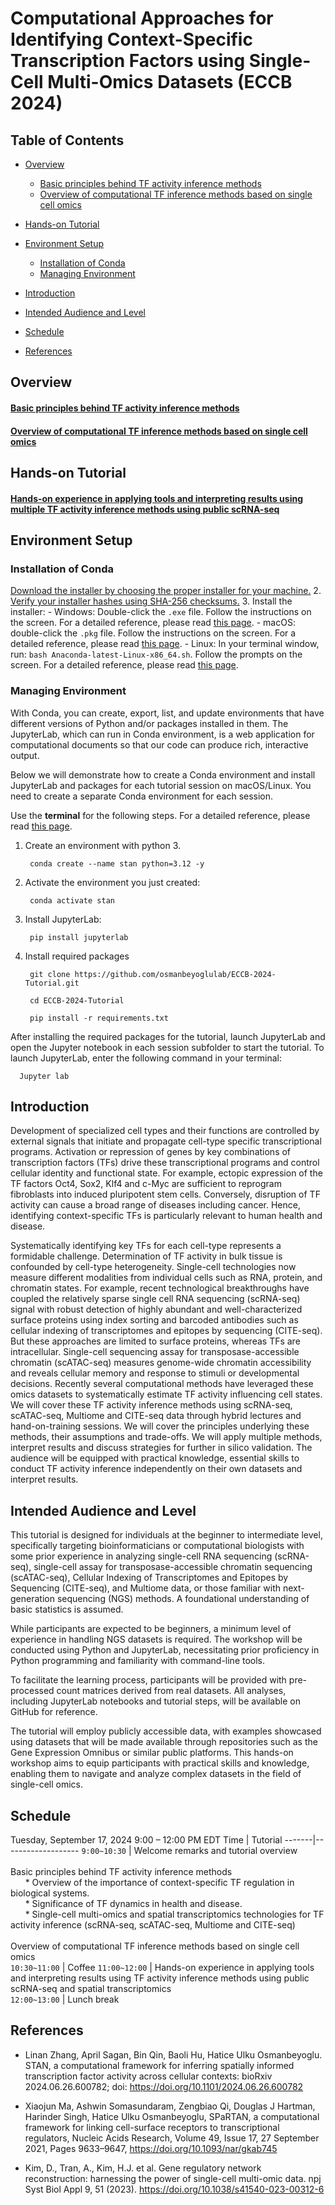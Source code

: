 

# Computational Approaches for Identifying Context-Specific Transcription Factors using Single-Cell Multi-Omics Datasets (ECCB 2024)<!-- omit in toc -->



##   <a name='TableofContents--omitintoc--'></a>Table of Contents<!-- omit in toc -->

- [Overview](#overview)
    - [Basic principles behind TF activity inference methods](#basic-principles-behind-tf-activity-inference-methods)
    - [Overview of computational TF inference methods based on single cell omics](#overview-of-computational-tf-inference-methods-based-on-single-cell-omics)
- [Hands-on Tutorial](#hands-on-tutorial)
- [Environment Setup](#environment-setup)
  - [Installation of Conda](#installation-of-conda)
  - [Managing Environment](#managing-environment)

- [Introduction](#introduction)
- [Intended Audience and Level](#intended-audience-and-level)
- [Schedule](#schedule)
- [References](#References)



##  <a name='o=Overview'></a>Overview
####   <a name='Basic principles behind TF activity inference methods'></a><a href="https://github.com/osmanbeyoglulab/Tutorials-on-ISMB-2024/blob/main/overview/ISMB 2024 Tutorial.pdf">Basic principles behind TF activity inference methods</a>

####   <a name='Overview of computational TF inference methods based on single cell omics'></a><a href="https://github.com/osmanbeyoglulab/Tutorials-on-ISMB-2024/blob/main/overview/ISMB 2024 Tutorial.pdf">Overview of computational TF inference methods based on single cell omics</a>


##  <a name='Hands-onTutorial'></a>Hands-on Tutorial
####   <a name='Session1:Hands-onexperienceinapplyingtoolsandinterpretingresultsusingmultipleTFactivityinferencemethodsusingpublicscRNA-seq'></a><a href="https://github.com/osmanbeyoglulab/ECCB-2024-Tutorial/blob/main/hands-on_tutorial/1.1-before_start.ipynb">Hands-on experience in applying tools and interpreting results using multiple TF activity inference methods using public scRNA-seq</a>


##  <a name='EnvironmentSetup'></a>Environment Setup
###  <a name='InstallationofConda'></a>Installation of Conda

[Download the installer by choosing the proper installer for your machine.](https://www.anaconda.com/download/)
2. [Verify your installer hashes using SHA-256 checksums.](https://docs.conda.io/projects/conda/en/latest/user-guide/install/index.html#hash-verification)
3. Install the installer:
	- Windows: Double-click the `.exe` file. Follow the instructions on the screen. For a detailed reference, please read [this page](https://docs.conda.io/projects/conda/en/latest/user-guide/install/windows.html#installing-on-windows).
	- macOS: double-click the `.pkg` file. Follow the instructions on the screen. For a detailed reference, please read [this page](https://docs.conda.io/projects/conda/en/latest/user-guide/install/macos.html#installing-on-macos).
	- Linux: In your terminal window, run: `bash Anaconda-latest-Linux-x86_64.sh`. Follow the prompts on the screen. For a detailed reference, please read [this page](https://docs.conda.io/projects/conda/en/latest/user-guide/install/linux.html#installing-on-linux).


###  <a name='ManagingEnvironment'></a>Managing Environment

With Conda, you can create, export, list, and update environments that have different versions of Python and/or packages installed in them. The JupyterLab, which can run in Conda environment,  is a web application for computational documents so that our code can produce rich, interactive output.


Below we will demonstrate how to create a Conda environment and install JupyterLab and packages for each tutorial session on macOS/Linux. You need to create a separate Conda environment for each session.

Use the **terminal** for the following steps. For a detailed reference, please read [this page](https://docs.conda.io/projects/conda/en/latest/user-guide/tasks/manage-environments.html).

1. Create an environment with python 3. 
   
        conda create --name stan python=3.12 -y
  
2. Activate the environment you just created: 
   
        conda activate stan
3. Install JupyterLab: 
   
        pip install jupyterlab

4. Install required packages

        git clone https://github.com/osmanbeyoglulab/ECCB-2024-Tutorial.git

        cd ECCB-2024-Tutorial

        pip install -r requirements.txt



After installing the required packages for the tutorial, launch JupyterLab and open the Jupyter notebook in each session subfolder to start the tutorial. To launch JupyterLab, enter the following command in your terminal:

      Jupyter lab


##  <a name='Background'></a>Introduction
Development of specialized cell types and their functions are controlled by external signals that initiate and propagate cell-type specific transcriptional programs. Activation or repression of genes by key combinations of transcription factors (TFs) drive these transcriptional programs and control cellular identity and functional state. For example, ectopic expression of the TF factors Oct4, Sox2, Klf4 and c-Myc are sufficient to reprogram fibroblasts into induced pluripotent stem cells. Conversely, disruption of TF activity can cause a broad range of diseases including cancer. Hence, identifying context-specific TFs is particularly relevant to human health and disease.

Systematically identifying key TFs for each cell-type represents a formidable challenge. Determination of TF activity in bulk tissue is confounded by cell-type heterogeneity. Single-cell technologies now measure different modalities from individual cells such as RNA, protein, and chromatin states. For example, recent technological breakthroughs have coupled the relatively sparse single cell RNA sequencing (scRNA-seq) signal with robust detection of highly abundant and well-characterized surface proteins using index sorting and barcoded antibodies such as cellular indexing of transcriptomes and epitopes by sequencing (CITE-seq). But these approaches are limited to surface proteins, whereas TFs are intracellular. Single-cell sequencing assay for transposase-accessible chromatin (scATAC-seq) measures genome-wide chromatin accessibility and reveals cellular memory and response to stimuli or developmental decisions. Recently several computational methods have leveraged these omics datasets to systematically estimate TF activity influencing cell states. We will cover these TF activity inference methods using scRNA-seq, scATAC-seq, Multiome and CITE-seq data through hybrid lectures and hand-on-training sessions. We will cover the principles underlying these methods, their assumptions and trade-offs. We will apply multiple methods, interpret results and discuss strategies for further in silico validation. The audience will be equipped with practical knowledge, essential skills to conduct TF activity inference independently on their own datasets and interpret results.

## <a name='IntendedAudienceandLevel'></a>Intended Audience and Level
This tutorial is designed for individuals at the beginner to intermediate level, specifically targeting bioinformaticians or computational biologists with some prior experience in analyzing single-cell RNA sequencing (scRNA-seq), single-cell assay for transposase-accessible chromatin sequencing (scATAC-seq), Cellular Indexing of Transcriptomes and Epitopes by Sequencing (CITE-seq), and Multiome data, or those familiar with next-generation sequencing (NGS) methods. A foundational understanding of basic statistics is assumed.

While participants are expected to be beginners, a minimum level of experience in handling NGS datasets is required. The workshop will be conducted using Python and JupyterLab, necessitating prior proficiency in Python programming and familiarity with command-line tools.

To facilitate the learning process, participants will be provided with pre-processed count matrices derived from real datasets. All analyses, including JupyterLab notebooks and tutorial steps, will be available on GitHub for reference.

The tutorial will employ publicly accessible data, with examples showcased using datasets that will be made available through repositories such as the Gene Expression Omnibus or similar public platforms. This hands-on workshop aims to equip participants with practical skills and knowledge, enabling them to navigate and analyze complex datasets in the field of single-cell omics.


## <a name='Schedule'></a>Schedule
Tuesday, September 17, 2024 9:00 – 12:00 PM EDT
Time  | Tutorial
-------|-------------------
`9:00~10:30` | Welcome remarks and tutorial overview  <br /><br />Basic principles behind TF activity inference methods <br>  &nbsp; &nbsp; &nbsp;  * Overview of the importance of context-specific TF regulation in biological systems. <br> &nbsp;  &nbsp; &nbsp;  * Significance of TF dynamics in health and disease.<br> &nbsp;  &nbsp; &nbsp; * Single-cell multi-omics and spatial transcriptomics technologies for TF activity inference (scRNA-seq, scATAC-seq, Multiome and CITE-seq)<br /><br /> Overview of computational TF inference methods based on single cell omics <br /> 
`10:30~11:00` | Coffee
`11:00~12:00` | Hands-on experience in applying tools and interpreting results using TF activity inference methods using public scRNA-seq and spatial transcriptomics<br />
`12:00~13:00` | Lunch break<br />

##  <a name='References'></a>References
* Linan Zhang, April Sagan, Bin Qin, Baoli Hu, Hatice Ulku Osmanbeyoglu. STAN, a computational framework for inferring spatially informed transcription factor activity across cellular contexts: bioRxiv 2024.06.26.600782; doi: https://doi.org/10.1101/2024.06.26.600782

* Xiaojun Ma, Ashwin Somasundaram, Zengbiao Qi, Douglas J Hartman, Harinder Singh, Hatice Ulku Osmanbeyoglu, SPaRTAN, a computational framework for linking cell-surface receptors to transcriptional regulators, Nucleic Acids Research, Volume 49, Issue 17, 27 September 2021, Pages 9633–9647, https://doi.org/10.1093/nar/gkab745

* Kim, D., Tran, A., Kim, H.J. et al. Gene regulatory network reconstruction: harnessing the power of single-cell multi-omic data. npj Syst Biol Appl 9, 51 (2023). https://doi.org/10.1038/s41540-023-00312-6
